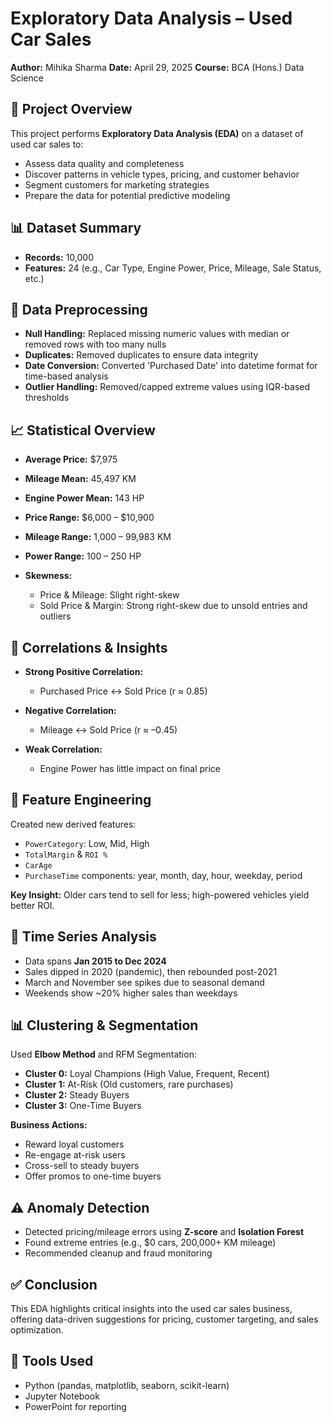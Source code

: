 #  Exploratory Data Analysis – Used Car Sales

**Author:** Mihika Sharma
**Date:** April 29, 2025
**Course:** BCA (Hons.) Data Science

## 📌 Project Overview
This project performs **Exploratory Data Analysis (EDA)** on a dataset of used car sales to:
* Assess data quality and completeness
* Discover patterns in vehicle types, pricing, and customer behavior
* Segment customers for marketing strategies
* Prepare the data for potential predictive modeling


## 📊 Dataset Summary

* **Records:** 10,000
* **Features:** 24 (e.g., Car Type, Engine Power, Price, Mileage, Sale Status, etc.)


## 🧹 Data Preprocessing

* **Null Handling:** Replaced missing numeric values with median or removed rows with too many nulls
* **Duplicates:** Removed duplicates to ensure data integrity
* **Date Conversion:** Converted 'Purchased Date' into datetime format for time-based analysis
* **Outlier Handling:** Removed/capped extreme values using IQR-based thresholds


## 📈 Statistical Overview

* **Average Price:** \$7,975

* **Mileage Mean:** 45,497 KM

* **Engine Power Mean:** 143 HP

* **Price Range:** \$6,000 – \$10,900

* **Mileage Range:** 1,000 – 99,983 KM

* **Power Range:** 100 – 250 HP

* **Skewness:**

  * Price & Mileage: Slight right-skew
  * Sold Price & Margin: Strong right-skew due to unsold entries and outliers


## 🔗 Correlations & Insights

* **Strong Positive Correlation:**

  * Purchased Price ↔ Sold Price (r ≈ 0.85)
* **Negative Correlation:**

  * Mileage ↔ Sold Price (r ≈ –0.45)
* **Weak Correlation:**

  * Engine Power has little impact on final price

## 🧠 Feature Engineering

Created new derived features:

* `PowerCategory`: Low, Mid, High
* `TotalMargin` & `ROI %`
* `CarAge`
* `PurchaseTime` components: year, month, day, hour, weekday, period

**Key Insight:**
Older cars tend to sell for less; high-powered vehicles yield better ROI.


## 📆 Time Series Analysis

* Data spans **Jan 2015 to Dec 2024**
* Sales dipped in 2020 (pandemic), then rebounded post-2021
* March and November see spikes due to seasonal demand
* Weekends show \~20% higher sales than weekdays


## 📊 Clustering & Segmentation

Used **Elbow Method** and RFM Segmentation:

* **Cluster 0:** Loyal Champions (High Value, Frequent, Recent)
* **Cluster 1:** At-Risk (Old customers, rare purchases)
* **Cluster 2:** Steady Buyers
* **Cluster 3:** One-Time Buyers

**Business Actions:**

* Reward loyal customers
* Re-engage at-risk users
* Cross-sell to steady buyers
* Offer promos to one-time buyers


## ⚠️ Anomaly Detection

* Detected pricing/mileage errors using **Z-score** and **Isolation Forest**
* Found extreme entries (e.g., \$0 cars, 200,000+ KM mileage)
* Recommended cleanup and fraud monitoring


## ✅ Conclusion

This EDA highlights critical insights into the used car sales business, offering data-driven suggestions for pricing, customer targeting, and sales optimization.

## 📌 Tools Used

* Python (pandas, matplotlib, seaborn, scikit-learn)
* Jupyter Notebook
* PowerPoint for reporting
